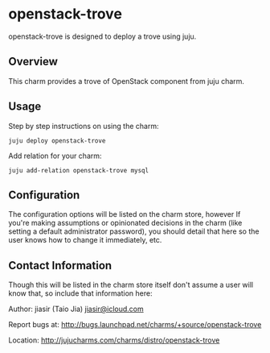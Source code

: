 openstack-trove
=========

openstack-trove is designed to deploy a trove using juju.

Overview
--------

This charm provides a trove of OpenStack component from juju charm.

Usage
-----

Step by step instructions on using the charm:

    juju deploy openstack-trove

Add relation for your charm:

    juju add-relation openstack-trove mysql
     

Configuration
-------------

The configuration options will be listed on the charm store, however If you're making assumptions or opinionated decisions in the charm (like setting a default administrator password), you should detail that here so the user knows how to change it immediately, etc.


Contact Information
-------------------

Though this will be listed in the charm store itself don't assume a user will know that, so include that information here:

Author: jiasir (Taio Jia) <jiasir@icloud.com>

Report bugs at: http://bugs.launchpad.net/charms/+source/openstack-trove

Location: http://jujucharms.com/charms/distro/openstack-trove
